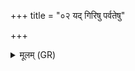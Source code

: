 +++
title = "०२ यद् गिरिषु पर्वतेषु"

+++
<details><summary>मूलम् (GR)</summary>

यद् गिरिषु पर्वतेषु  
गोष्व् अश्वेषु यन् मधु ।  
सुरायां सिच्यमानायां  
कीलाले मधु तन् मयि ॥
</details>